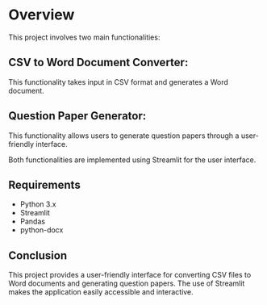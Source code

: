 # Overview
This project involves two main functionalities:

## CSV to Word Document Converter: 
This functionality takes input in CSV format and generates a Word document.
## Question Paper Generator: 
This functionality allows users to generate question papers through a user-friendly interface.

Both functionalities are implemented using Streamlit for the user interface.

## Requirements
- Python 3.x
- Streamlit
- Pandas
- python-docx

## Conclusion
This project provides a user-friendly interface for converting CSV files to Word documents and generating question papers. The use of Streamlit makes the application easily accessible and interactive.